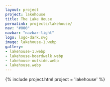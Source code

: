 ```yaml
---
layout: project
project: lakehouse
title: The Lake House
permalink: projects/lakehouse/
nav: "#000"
navbar: "navbar-light"
logo: logo-dark.svg
image: lakehouse-1.webp
gallery:
- lakehouse-1.webp
- lakehouse-boardwalk.webp
- lakehouse-outside.webp
- lakehouse.webp
---
```


{% include project.html project = 'lakehouse' %}
